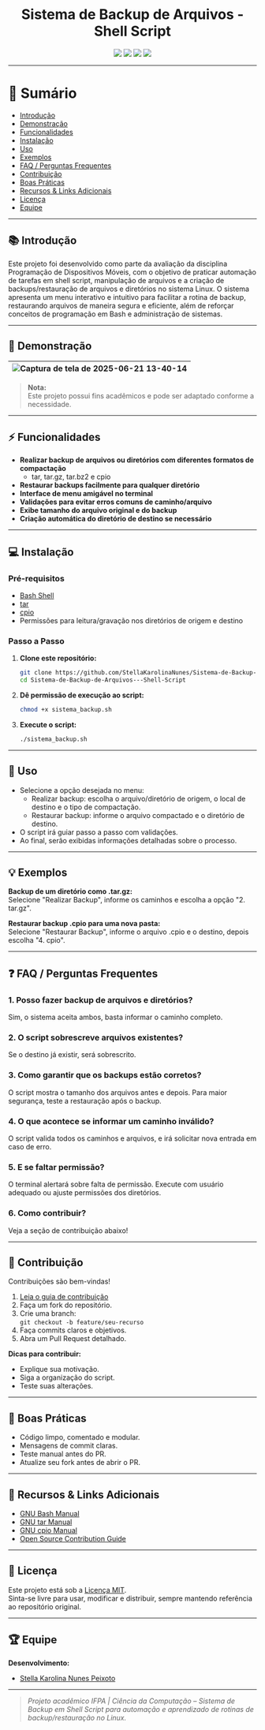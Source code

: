 <h1 align="center">
Sistema de Backup de Arquivos - Shell Script
</h1>

<p align="center">
  <img src="https://img.shields.io/static/v1?label=shell&message=bash&color=blue&style=for-the-badge&logo=gnu-bash"/>
  <img src="https://img.shields.io/static/v1?label=Backup&message=Automatizado&color=blue&style=for-the-badge&logo=server"/>
  <img src="https://img.shields.io/static/v1?label=License&message=MIT&color=green&style=for-the-badge"/>
  <img src="https://img.shields.io/static/v1?label=STATUS&message=CONCLUÍDO&color=green&style=for-the-badge"/>
</p>

---

# :star2: Sumário

- [Introdução](#introdução)
- [Demonstração](#demonstração)
- [Funcionalidades](#funcionalidades)
- [Instalação](#instalação)
- [Uso](#uso)
- [Exemplos](#exemplos)
- [FAQ / Perguntas Frequentes](#faq--perguntas-frequentes)
- [Contribuição](#contribuição)
- [Boas Práticas](#boas-práticas)
- [Recursos & Links Adicionais](#recursos--links-adicionais)
- [Licença](#licença)
- [Equipe](#equipe)

---

## :books: Introdução

Este projeto foi desenvolvido como parte da avaliação da disciplina Programação de Dispositivos Móveis, com o objetivo de praticar automação de tarefas em shell script, manipulação de arquivos e a criação de backups/restauração de arquivos e diretórios no sistema Linux. O sistema apresenta um menu interativo e intuitivo para facilitar a rotina de backup, restaurando arquivos de maneira segura e eficiente, além de reforçar conceitos de programação em Bash e administração de sistemas.

---


## :rocket: Demonstração

|![Captura de tela de 2025-06-21 13-40-14](https://github.com/user-attachments/assets/65c1ebce-7474-46e6-89d3-3f5eb2662522)|
|---|

> **Nota:**  
> Este projeto possui fins acadêmicos e pode ser adaptado conforme a necessidade.

---

## :zap: Funcionalidades

- **Realizar backup de arquivos ou diretórios com diferentes formatos de compactação**
  - tar, tar.gz, tar.bz2 e cpio
- **Restaurar backups facilmente para qualquer diretório**
- **Interface de menu amigável no terminal**
- **Validações para evitar erros comuns de caminho/arquivo**
- **Exibe tamanho do arquivo original e do backup**
- **Criação automática do diretório de destino se necessário**

---

## :computer: Instalação

### Pré-requisitos

- [Bash Shell](https://www.gnu.org/software/bash/)
- [tar](https://www.gnu.org/software/tar/)
- [cpio](https://www.gnu.org/software/cpio/)
- Permissões para leitura/gravação nos diretórios de origem e destino

### Passo a Passo

1. **Clone este repositório:**
    ```bash
    git clone https://github.com/StellaKarolinaNunes/Sistema-de-Backup-de-Arquivos---Shell-Script
    cd Sistema-de-Backup-de-Arquivos---Shell-Script
    ```

2. **Dê permissão de execução ao script:**
    ```bash
    chmod +x sistema_backup.sh
    ```

3. **Execute o script:**
    ```bash
    ./sistema_backup.sh
    ```

---

## :wrench: Uso

- Selecione a opção desejada no menu:
  - Realizar backup: escolha o arquivo/diretório de origem, o local de destino e o tipo de compactação.
  - Restaurar backup: informe o arquivo compactado e o diretório de destino.
- O script irá guiar passo a passo com validações.
- Ao final, serão exibidas informações detalhadas sobre o processo.

---

## :bulb: Exemplos

**Backup de um diretório como .tar.gz:**  
Selecione "Realizar Backup", informe os caminhos e escolha a opção "2. tar.gz".

**Restaurar backup .cpio para uma nova pasta:**  
Selecione "Restaurar Backup", informe o arquivo .cpio e o destino, depois escolha "4. cpio".

---

## :question: FAQ / Perguntas Frequentes

### 1. Posso fazer backup de arquivos e diretórios?
Sim, o sistema aceita ambos, basta informar o caminho completo.

### 2. O script sobrescreve arquivos existentes?
Se o destino já existir, será sobrescrito.

### 3. Como garantir que os backups estão corretos?
O script mostra o tamanho dos arquivos antes e depois. Para maior segurança, teste a restauração após o backup.

### 4. O que acontece se informar um caminho inválido?
O script valida todos os caminhos e arquivos, e irá solicitar nova entrada em caso de erro.

### 5. E se faltar permissão?
O terminal alertará sobre falta de permissão. Execute com usuário adequado ou ajuste permissões dos diretórios.

### 6. Como contribuir?
Veja a seção de contribuição abaixo!

---

## :handshake: Contribuição

Contribuições são bem-vindas!

1. [Leia o guia de contribuição](./CONTRIBUTING.md)
2. Faça um fork do repositório.
3. Crie uma branch:  
   `git checkout -b feature/seu-recurso`
4. Faça commits claros e objetivos.
5. Abra um Pull Request detalhado.

**Dicas para contribuir:**

- Explique sua motivação.
- Siga a organização do script.
- Teste suas alterações.

---

## :bookmark_tabs: Boas Práticas

- Código limpo, comentado e modular.
- Mensagens de commit claras.
- Teste manual antes do PR.
- Atualize seu fork antes de abrir o PR.

---

## :link: Recursos & Links Adicionais

- [GNU Bash Manual](https://www.gnu.org/software/bash/manual/)
- [GNU tar Manual](https://www.gnu.org/software/tar/manual/)
- [GNU cpio Manual](https://www.gnu.org/software/cpio/manual/)
- [Open Source Contribution Guide](https://opensource.guide/how-to-contribute/)

---

## :page_facing_up: Licença

Este projeto está sob a [Licença MIT](./LICENSE).  
Sinta-se livre para usar, modificar e distribuir, sempre mantendo referência ao repositório original.

---

## :trophy: Equipe

**Desenvolvimento:**  
- [Stella Karolina Nunes Peixoto](https://github.com/StellaKarolinaNunes)

---

> _Projeto acadêmico IFPA | Ciência da Computação – Sistema de Backup em Shell Script para automação e aprendizado de rotinas de backup/restauração no Linux._
